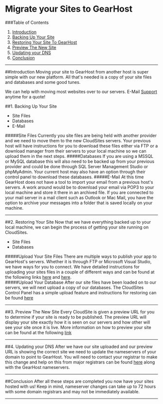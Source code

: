Migrate your Sites to GearHost 
==================

###Table of Contents
1. [Introduction](#user-content-introduction)
2. [Backing Up Your Site](#user-content-prerequisites)
3. [Restoring Your Site To GearHost](#user-content-1-install-wordpress)
4. [Preview The New Site](#user-content-2-update-wordpress-config)
5. [Updating your DNS](#user-content-3-tweaking-javascript)
6. [Conclusion](#user-content-conclusion)

***

##Introduction
Moving your site to GearHost from another host is super simple with our new platform. All that's needed is a copy of your site files and databases and some good tunes.

We can help with moving most websites over to our servers. E-Mail [Support](mailto:support@gearhost.com) anytime for a quote!


##1. Backing Up Your Site

* Site Files
* Databases
* E-Mail
 
#####Site Files
Currently you site files are being held with another provider and we need to move them to the new CloudSites servers. Your previous host will have instructions for you to download these files either via FTP or a download manager from their servers to your local machine so we can upload them in the next steps.
#####Databases
If you are using a MSSQL or MySQL database this will also need to be backed up from your previous provider and could be done through SQL Server Management Studio or phpMyAdmin. Your current host may also have an option through their control panel to download these databases.
#####E-Mail
At this time GearHost does not have a tool to import your email from a previous host's servers. A work around would be to download your email via POP3 to your local machine and store it there in an archived file. If you are connected to your mail server in a mail client such as Outlook or Mac Mail, you have the option to archive your messages into a folder that is saved locally on your machine. 
***
##2. Restoring Your Site
Now that we have everything backed up to your local machine, we can begin the process of getting your site running on CloudSites.
 
* Site Files
* Databases

#####Upload Your Site Files
There are multiple ways to publish your app to GearHost's servers. Whether it is through FTP or Microsoft Visual Studio, we have ways for you to connect. We have detailed instructions for uploading your sites files in a couple of different ways and can be found at the following links [here](https://www.gearhost.com/documentation/how-to-publish-your-app-with-ftp) and [here](https://www.gearhost.com/documentation/how-to-publish-your-app-from-visual-studio-2013).  
#####Upload Your Database
After our site files have been loaded on to our servers, we will next upload a copy of our databases. The CloudSites Control Panel has a simple upload feature and instructions for restoring can be found [here](https://www.gearhost.com/documentation/how-to-restore-a-database)
***
##3. Preview The New Site
Every CloudSite is given a preview URL for you to determine if your site is ready to be published. The preview URL will display your site exactly how it is seen on our servers and how other will see your site once it is live. More information on how to preview your site can be found at the following [link](https://www.gearhost.com/documentation/test-your-site-before-switching-DNS)
***
##4. Updating your DNS
After we have our site uploaded and our preview URL is showing the correct site we need to update the nameservers of your domain to point to GearHost. You will need to contact your registrar to make this change and help on this from major registrars can be found [here](https://www.gearhost.com/documentation/changing-nameservers) along with the GearHost nameservers.
***
##Conclusion
After all these steps are completed you now have your sites hosted with us! Keep in mind, nameserver changes can take up to 72 hours with some domain registrars and may not be immediately available. 
***



